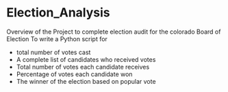 # Election_Analysis
Overview of the Project
to complete election audit for the colorado Board of Election
To write a Python script for 
- total number of votes cast
- A complete list of candidates who received votes
- Total number of votes each candidate receives
- Percentage of votes each candidate won
- The winner of the election based on popular vote